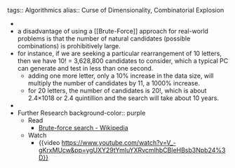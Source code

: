 tags:: Algorithmics
alias:: Curse of Dimensionality, Combinatorial Explosion

-
- a disadvantage of using a [[Brute-Force]] approach for real-world problems is that the number of natural candidates (possible combinations) is prohibitively large.
- for instance, if we are seeking a particular rearrangement of 10 letters, then we have 10! = 3,628,800 candidates to consider, which a typical PC can generate and test in less than one second.
	- adding one more letter, only a 10% increase in the data size, will multiply the number of candidates by 11, a 1000% increase.
	- for 20 letters, the number of candidates is 20!, which is about 2.4×1018 or 2.4 quintillion and the search will take about 10 years.
-
- Further Research
  background-color:: purple
	- Read
		- [Brute-force search - Wikipedia](https://en.wikipedia.org/wiki/Brute-force_search#Combinatorial_explosion)
	- Watch
		- {{video https://www.youtube.com/watch?v=V_-gKrxMUcw&pp=ygUXY29tYmluYXRvcmlhbCBleHBsb3Npb24%3D}}